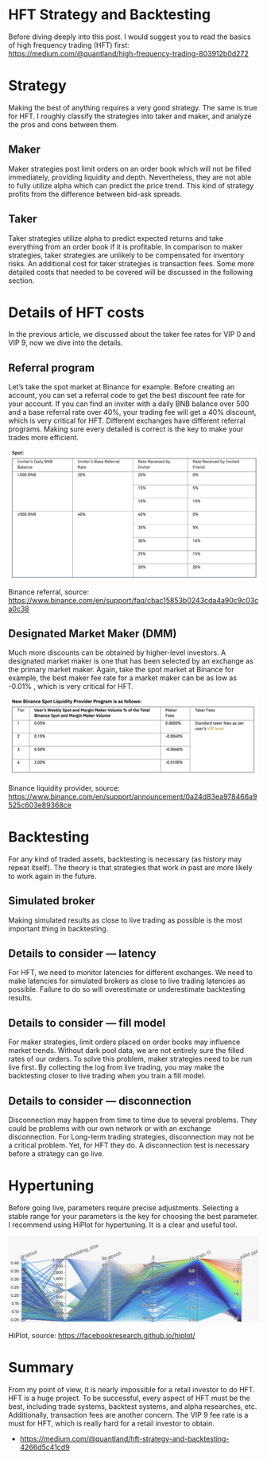 # HFT Strategy and Backtesting



Before diving deeply into this post. I would suggest you to read the basics of high frequency trading (HFT) first: https://medium.com/@quantland/high-frequency-trading-803912b0d272

# Strategy

Making the best of anything requires a very good strategy. The same is true for HFT. I roughly classify the strategies into taker and maker, and analyze the pros and cons between them.

## Maker

Maker strategies post limit orders on an order book which will not be filled immediately, providing liquidity and depth. Nevertheless, they are not able to fully utilize alpha which can predict the price trend. This kind of strategy profits from the difference between bid-ask spreads.

## Taker

Taker strategies utilize alpha to predict expected returns and take everything from an order book if it is profitable. In comparison to maker strategies, taker strategies are unlikely to be compensated for inventory risks. An additional cost for taker strategies is transaction fees. Some more detailed costs that needed to be covered will be discussed in the following section.

# Details of HFT costs

In the previous article, we discussed about the taker fee rates for VIP 0 and VIP 9, now we dive into the details.

## Referral program

Let’s take the spot market at Binance for example. Before creating an account, you can set a referral code to get the best discount fee rate for your account. If you can find an inviter with a daily BNB balance over 500 and a base referral rate over 40%, your trading fee will get a 40% discount, which is very critical for HFT. Different exchanges have different referral programs. Making sure every detailed is correct is the key to make your trades more efficient.

![img](images/0p1Qq2SV7mlDVuN7.png)

Binance referral, source: https://www.binance.com/en/support/faq/cbac15853b0243cda4a90c9c03ca0c38

## Designated Market Maker (DMM)

Much more discounts can be obtained by higher-level investors. A designated market maker is one that has been selected by an exchange as the primary market maker. Again, take the spot market at Binance for example, the best maker fee rate for a market maker can be as low as -0.01% , which is very critical for HFT.

![img](images/rbQU0e5e52XFIsbR.png)

Binance liquidity provider, source: https://www.binance.com/en/support/announcement/0a24d83ea978466a9525c603e89368ce

# Backtesting

For any kind of traded assets, backtesting is necessary (as history may repeat itself). The theory is that strategies that work in past are more likely to work again in the future.

## Simulated broker

Making simulated results as close to live trading as possible is the most important thing in backtesting.

## Details to consider — latency

For HFT, we need to monitor latencies for different exchanges. We need to make latencies for simulated brokers as close to live trading latencies as possible. Failure to do so will overestimate or underestimate backtesting results.

## Details to consider — fill model

For maker strategies, limit orders placed on order books may influence market trends. Without dark pool data, we are not entirely sure the filled rates of our orders. To solve this problem, maker strategies need to be run live first. By collecting the log from live trading, you may make the backtesting closer to live trading when you train a fill model.

## Details to consider — disconnection

Disconnection may happen from time to time due to several problems. They could be problems with our own network or with an exchange disconnection. For Long-term trading strategies, disconnection may not be a critical problem. Yet, for HFT they do. A disconnection test is necessary before a strategy can go live.

# Hypertuning

Before going live, parameters require precise adjustments. Selecting a stable range for your parameters is the key for choosing the best parameter. I recommend using HiPlot for hypertuning. It is a clear and useful tool.

![img](images/7UgUJdje9NrGGPE7.png)

HiPlot, source: https://facebookresearch.github.io/hiplot/

# **Summary**

From my point of view, it is nearly impossible for a retail investor to do HFT. HFT is a huge project. To be successful, every aspect of HFT must be the best, including trade systems, backtest systems, and alpha researches, etc. Additionally, transaction fees are another concern. The VIP 9 fee rate is a must for HFT, which is really hard for a retail investor to obtain.



- https://medium.com/@quantland/hft-strategy-and-backtesting-4266d5c41cd9
